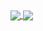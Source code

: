 <a href="https://github.com/anuraghazra/github-readme-stats">
  <img align="center" src="https://github-readme-stats.ebina4yaka.vercel.app/api?username=ebina4yaka&show_icons=true&theme=vue&count_private=true" />
</a>
<a href="https://github.com/anuraghazra/github-readme-stats">
  <img align="center" src="https://github-readme-stats.ebina4yaka.vercel.app/api/top-langs/?username=ebina4yaka&theme=vue&layout=compact&hide=css" />
</a>
